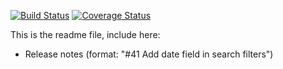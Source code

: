 [![Build Status](https://travis-ci.org/mango-app/mango-core.svg?branch=development)](https://travis-ci.org/mango-app/mango-core)
[![Coverage Status](https://coveralls.io/repos/github/mango-app/mango-core/badge.svg?branch=master)](https://coveralls.io/github/mango-app/mango-core?branch=master)

This is the readme file, include here:
- Release notes (format: "#41 Add date field in search filters")